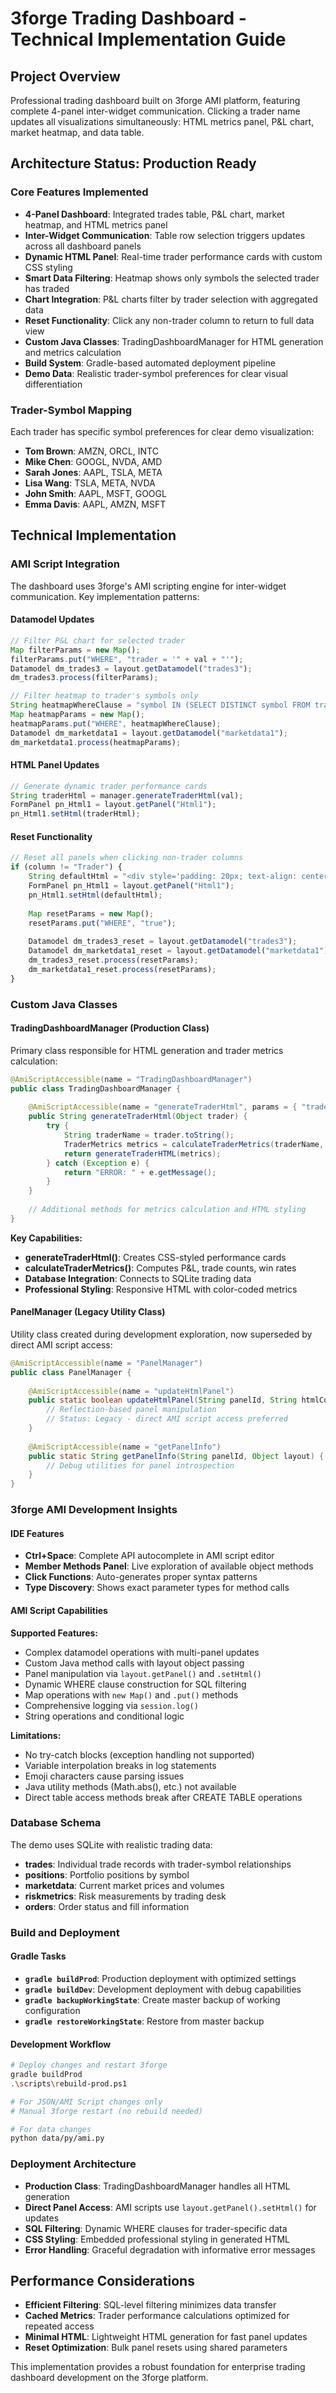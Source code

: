# 3forge Trading Dashboard - Technical Implementation Guide

## Project Overview
Professional trading dashboard built on 3forge AMI platform, featuring complete 4-panel inter-widget communication. Clicking a trader name updates all visualizations simultaneously: HTML metrics panel, P&L chart, market heatmap, and data table.

## Architecture Status: Production Ready

### Core Features Implemented
- **4-Panel Dashboard**: Integrated trades table, P&L chart, market heatmap, and HTML metrics panel
- **Inter-Widget Communication**: Table row selection triggers updates across all dashboard panels
- **Dynamic HTML Panel**: Real-time trader performance cards with custom CSS styling
- **Smart Data Filtering**: Heatmap shows only symbols the selected trader has traded
- **Chart Integration**: P&L charts filter by trader selection with aggregated data
- **Reset Functionality**: Click any non-trader column to return to full data view
- **Custom Java Classes**: TradingDashboardManager for HTML generation and metrics calculation
- **Build System**: Gradle-based automated deployment pipeline
- **Demo Data**: Realistic trader-symbol preferences for clear visual differentiation

### Trader-Symbol Mapping
Each trader has specific symbol preferences for clear demo visualization:
- **Tom Brown**: AMZN, ORCL, INTC
- **Mike Chen**: GOOGL, NVDA, AMD  
- **Sarah Jones**: AAPL, TSLA, META
- **Lisa Wang**: TSLA, META, NVDA
- **John Smith**: AAPL, MSFT, GOOGL
- **Emma Davis**: AAPL, AMZN, MSFT

## Technical Implementation

### AMI Script Integration
The dashboard uses 3forge's AMI scripting engine for inter-widget communication. Key implementation patterns:

#### Datamodel Updates
```javascript
// Filter P&L chart for selected trader
Map filterParams = new Map();
filterParams.put("WHERE", "trader = '" + val + "'");
Datamodel dm_trades3 = layout.getDatamodel("trades3");
dm_trades3.process(filterParams);

// Filter heatmap to trader's symbols only  
String heatmapWhereClause = "symbol IN (SELECT DISTINCT symbol FROM trades WHERE trader = '" + val + "')";
Map heatmapParams = new Map();
heatmapParams.put("WHERE", heatmapWhereClause);
Datamodel dm_marketdata1 = layout.getDatamodel("marketdata1");
dm_marketdata1.process(heatmapParams);
```

#### HTML Panel Updates
```javascript
// Generate dynamic trader performance cards
String traderHtml = manager.generateTraderHtml(val);
FormPanel pn_Html1 = layout.getPanel("Html1");
pn_Html1.setHtml(traderHtml);
```

#### Reset Functionality
```javascript
// Reset all panels when clicking non-trader columns
if (column != "Trader") {
    String defaultHtml = "<div style='padding: 20px; text-align: center; font-family: Arial; color: #666;'>Click a trader to see metrics</div>";
    FormPanel pn_Html1 = layout.getPanel("Html1");
    pn_Html1.setHtml(defaultHtml);
    
    Map resetParams = new Map();
    resetParams.put("WHERE", "true");
    
    Datamodel dm_trades3_reset = layout.getDatamodel("trades3");
    Datamodel dm_marketdata1_reset = layout.getDatamodel("marketdata1");
    dm_trades3_reset.process(resetParams);
    dm_marketdata1_reset.process(resetParams);
}
```

### Custom Java Classes

#### TradingDashboardManager (Production Class)
Primary class responsible for HTML generation and trader metrics calculation:

```java
@AmiScriptAccessible(name = "TradingDashboardManager")
public class TradingDashboardManager {
    
    @AmiScriptAccessible(name = "generateTraderHtml", params = { "trader" })
    public String generateTraderHtml(Object trader) {
        try {
            String traderName = trader.toString();
            TraderMetrics metrics = calculateTraderMetrics(traderName, null);
            return generateTraderHTML(metrics);
        } catch (Exception e) {
            return "ERROR: " + e.getMessage();
        }
    }
    
    // Additional methods for metrics calculation and HTML styling
}
```

**Key Capabilities:**
- **generateTraderHtml()**: Creates CSS-styled performance cards
- **calculateTraderMetrics()**: Computes P&L, trade counts, win rates
- **Database Integration**: Connects to SQLite trading data
- **Professional Styling**: Responsive HTML with color-coded metrics

#### PanelManager (Legacy Utility Class)
Utility class created during development exploration, now superseded by direct AMI script access:

```java
@AmiScriptAccessible(name = "PanelManager")
public class PanelManager {
    
    @AmiScriptAccessible(name = "updateHtmlPanel")
    public static boolean updateHtmlPanel(String panelId, String htmlContent, Object layout) {
        // Reflection-based panel manipulation
        // Status: Legacy - direct AMI script access preferred
    }
    
    @AmiScriptAccessible(name = "getPanelInfo")
    public static String getPanelInfo(String panelId, Object layout) {
        // Debug utilities for panel introspection
    }
}
```

### 3forge AMI Development Insights

#### IDE Features
- **Ctrl+Space**: Complete API autocomplete in AMI script editor
- **Member Methods Panel**: Live exploration of available object methods
- **Click Functions**: Auto-generates proper syntax patterns
- **Type Discovery**: Shows exact parameter types for method calls

#### AMI Script Capabilities
**Supported Features:**
- Complex datamodel operations with multi-panel updates
- Custom Java method calls with layout object passing
- Panel manipulation via `layout.getPanel()` and `.setHtml()`
- Dynamic WHERE clause construction for SQL filtering
- Map operations with `new Map()` and `.put()` methods
- Comprehensive logging via `session.log()`
- String operations and conditional logic

**Limitations:**
- No try-catch blocks (exception handling not supported)
- Variable interpolation breaks in log statements
- Emoji characters cause parsing issues
- Java utility methods (Math.abs(), etc.) not available
- Direct table access methods break after CREATE TABLE operations

### Database Schema
The demo uses SQLite with realistic trading data:

- **trades**: Individual trade records with trader-symbol relationships
- **positions**: Portfolio positions by symbol
- **marketdata**: Current market prices and volumes
- **riskmetrics**: Risk measurements by trading desk
- **orders**: Order status and fill information

### Build and Deployment

#### Gradle Tasks
- **`gradle buildProd`**: Production deployment with optimized settings
- **`gradle buildDev`**: Development deployment with debug capabilities
- **`gradle backupWorkingState`**: Create master backup of working configuration
- **`gradle restoreWorkingState`**: Restore from master backup

#### Development Workflow
```bash
# Deploy changes and restart 3forge
gradle buildProd
.\scripts\rebuild-prod.ps1

# For JSON/AMI Script changes only
# Manual 3forge restart (no rebuild needed)

# For data changes
python data/py/ami.py
```

### Deployment Architecture
- **Production Class**: TradingDashboardManager handles all HTML generation
- **Direct Panel Access**: AMI scripts use `layout.getPanel().setHtml()` for updates
- **SQL Filtering**: Dynamic WHERE clauses for trader-specific data
- **CSS Styling**: Embedded professional styling in generated HTML
- **Error Handling**: Graceful degradation with informative error messages

## Performance Considerations
- **Efficient Filtering**: SQL-level filtering minimizes data transfer
- **Cached Metrics**: Trader performance calculations optimized for repeated access
- **Minimal HTML**: Lightweight HTML generation for fast panel updates
- **Reset Optimization**: Bulk panel resets using shared parameters

This implementation provides a robust foundation for enterprise trading dashboard development on the 3forge platform. 